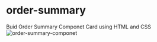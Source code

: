 # order-summary
Buid Order Summary Componet Card using HTML and CSS
![order-summary-componet](https://user-images.githubusercontent.com/86695688/198491765-b833c6e1-9c02-4e58-a183-a0cf13245345.png)
